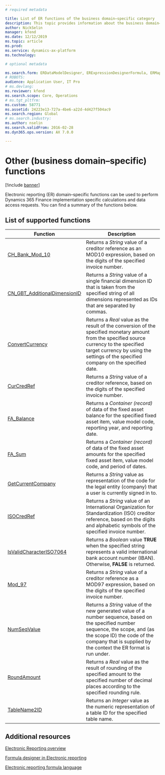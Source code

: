 ```yaml
---
# required metadata

title: List of ER functions of the business domain–specific category
description: This topic provides information about the business domain–specific functions that are supported in ER.
author: NickSelin
manager: kfend
ms.date: 12/12/2019
ms.topic: article
ms.prod: 
ms.service: dynamics-ax-platform
ms.technology: 

# optional metadata

ms.search.form: ERDataModelDesigner, ERExpressionDesignerFormula, ERMappedFormatDesigner, ERModelMappingDesigner
# ROBOTS: 
audience: Application User, IT Pro
# ms.devlang: 
ms.reviewer: kfend
ms.search.scope: Core, Operations
# ms.tgt_pltfrm: 
ms.custom: 58771
ms.assetid: 24223e13-727a-4be6-a22d-4d427f504ac9
ms.search.region: Global
# ms.search.industry: 
ms.author: nselin
ms.search.validFrom: 2016-02-28
ms.dyn365.ops.version: AX 7.0.0

---
```


# Other (business domain–specific) functions

[!include [banner](../includes/banner.md)]

Electronic reporting (ER) domain–specific functions can be used to perform Dynamics 365 Finance implementation specific calculations and data access requests. You can find a summary of the functions below.

## List of supported functions

| **Function**  | **Description**  |
|---------------|------------------|
| [CH_Bank_Mod_10](er-functions-other-chbankmode10.md)       | Returns a *String* value of a creditor reference as an MOD10 expression, based on the digits of the specified invoice number.                                                      |
| [CN_GBT_AdditionalDimensionID](er-functions-other-cngbtadditionaldimensionid.md)           | Returns a *String* value of a single financial dimension ID that is taken from the specified string of all dimensions represented as IDs that are separated by commas.         |
| [ConvertCurrency](er-functions-other-convertcurrency.md)   | Returns a *Real* value as the result of the conversion of the specified monetary amount from the specified source currency to the specified target currency by using the settings of the specified company on the specified date.                     |
| [CurCredRef](er-functions-other-curcredref.md)             | Returns a *String* value of a creditor reference, based on the digits of the specified invoice number.                      |
| [FA_Balance](er-functions-other-fabalance.md)              | Returns a *Container (record)* of data of the fixed asset balance for the specified fixed asset item, value model code, reporting year, and reporting date.                           |
| [FA_Sum](er-functions-other-fasum.md)                      | Returns a *Container (record)* of data of the fixed asset amounts for the specified fixed asset item, value model code, and period of dates.                                         |
| [GetCurrentCompany](er-functions-other-getcurrentcompany.md)| Returns a *String* value as representation of the code for the legal entity (company) that a user is currently signed in to.                                                          |
| [ISOCredRef](er-functions-other-isocredref.md)             | Returns a *String* value of an International Organization for Standardization (ISO) creditor reference, based on the digits and alphabetic symbols of the specified invoice number.      |
| [IsValidCharacterISO7064](er-functions-other-isvalidchariso7064.md)                   | Returns a *Boolean* value **TRUE** when the specified string represents a valid international bank account number (IBAN). Otherwise, **FALSE** is returned.                                |
| [Mod_97](er-functions-other-mod97.md)                     | Returns a *String* value of a creditor reference as a MOD97 expression, based on the digits of the specified invoice number.                                                      |
| [NumSeqValue](er-functions-other-numseqvalue.md)           | Returns a *String* value of the new generated value of a number sequence, based on the specified number sequence, the scope, and (as the scope ID) the code of the company that is supplied by the context the ER format is run under.          |
| [RoundAmount](er-functions-other-roundamount.md)           | Returns a *Real* value as the result of rounding of the specified amount to the specified number of decimal places according to the specified rounding rule.                    |
| [TableName2ID](er-functions-other-tablename2id.md)         | Returns an *Integer* value as the numeric representation of a table ID for the specified table name.                       |

## Additional resources

[Electronic Reporting overview](general-electronic-reporting.md)

[Formula designer in Electronic reporting](general-electronic-reporting-formula-designer.md)

[Electronic reporting formula language](er-formula-language.md)
